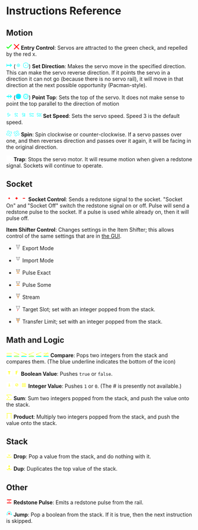 Instructions Reference
======================

Motion
------
![Instruction](textures/blocks/servo/entry_require.png)
![Instruction](textures/blocks/servo/entry_forbid.png)
__Entry Control__: Servos are attracted to the green check, and repelled by the red x.

![Instruction](textures/blocks/servo/set_direction_side_E.png)
(![Instruction](textures/blocks/servo/set_direction_back.png)
![Instruction](textures/blocks/servo/set_direction_front.png))
__Set Direction__: Makes the servo move in the specified direction.
This can make the servo reverse direction. 
If it points the servo in a direction it can not go (because there is no servo rail),
it will move in that direction at the next possible opportunity (Pacman-style).

![Instruction](textures/blocks/servo/set_facing_side_E.png)
(![Instruction](textures/blocks/servo/set_facing_back.png)
![Instruction](textures/blocks/servo/set_facing_front.png))
__Point Top__: Sets the top of the servo.
It does not make sense to point the top parallel to the direction of motion

![Instruction](textures/blocks/servo/speed1.png)
![Instruction](textures/blocks/servo/speed2.png)
![Instruction](textures/blocks/servo/speed3.png)
![Instruction](textures/blocks/servo/speed4.png)
![Instruction](textures/blocks/servo/speed5.png)
__Set Speed__: Sets the servo speed.
Speed 3 is the default speed.

![Instruction](textures/blocks/servo/spin_ccc.png)
![Instruction](textures/blocks/servo/spin_cc.png)
__Spin__: Spin clockwise or counter-clockwise.
If a servo passes over one, and then reverses direction and passes over it again,
it will be facing in the original direction.

![Instruction](textures/blocks/servo/trap.png)
__Trap__: Stops the servo motor.
It will resume motion when given a redstone signal.
Sockets will continue to operate.

Socket
------
![Instruction](textures/blocks/servo/socket_pulse.png)
![Instruction](textures/blocks/servo/socket_on.png)
![Instruction](textures/blocks/servo/socket_off.png)
__Socket Control__: Sends a redstone signal to the socket.
"Socket On" and "Socket Off" switch the redstone signal on or off.
Pulse will send a redstone pulse to the socket.
If a pulse is used while already on, then it will pulse off.

__Item Shifter Control__: Changes settings in the Item Shifter;
this allows control of the same settings that are in [the GUI](sockets.html#shifter).


* ![Instruction](textures/blocks/servo/ctrl/shift_export.png) Export Mode

* ![Instruction](textures/blocks/servo/ctrl/shift_import.png) Import Mode

* ![Instruction](textures/blocks/servo/ctrl/shift_pulse_exact.png) Pulse Exact

* ![Instruction](textures/blocks/servo/ctrl/shift_pulse_some.png) Pulse Some

* ![Instruction](textures/blocks/servo/ctrl/shift_stream.png) Stream

* ![Instruction](textures/blocks/servo/ctrl/shift_target_slot.png) Target Slot; set with an integer popped from the stack.

* ![Instruction](textures/blocks/servo/ctrl/shift_transfer_limit.png) Transfer Limit; set with an integer popped from the stack.

Math and Logic
--------------
![Instruction](textures/blocks/servo/cmp_eq.png)
![Instruction](textures/blocks/servo/cmp_ge.png)
![Instruction](textures/blocks/servo/cmp_gt.png)
![Instruction](textures/blocks/servo/cmp_le.png)
![Instruction](textures/blocks/servo/cmp_lt.png)
![Instruction](textures/blocks/servo/cmp_ne.png)
__Compare__: Pops two integers from the stack and compares them.
(The blue underline indicates the bottom of the icon)

![Instruction](textures/blocks/servo/true.png)
![Instruction](textures/blocks/servo/false.png)
__Boolean Value__: Pushes `true` or `false`.

![Instruction](textures/blocks/servo/one.png)
![Instruction](textures/blocks/servo/zero.png)
![Instruction](textures/blocks/servo/number.png)
__Integer Value__: Pushes `1` or `0`. (The # is presently not available.)

![Instruction](textures/blocks/servo/sum.png)
__Sum__: Sum two integers popped from the stack, and push the value onto the stack.

![Instruction](textures/blocks/servo/product.png)
__Product__: Multiply two integers popped from the stack, and push the value onto the stack.

Stack
-----
![Instruction](textures/blocks/servo/drop.png)
__Drop__: Pop a value from the stack, and do nothing with it.

![Instruction](textures/blocks/servo/dup.png)
__Dup__: Duplicates the top value of the stack.

Other
-----
![Instruction](textures/blocks/servo/pulse.png)
__Redstone Pulse__: Emits a redstone pulse from the rail.

![Instruction](textures/blocks/servo/jmp.png)
__Jump__: Pop a boolean from the stack. If it is true, then the next instruction is skipped.

